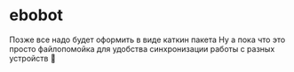 # ebobot
Позже все надо будет оформить в виде каткин пакета
Ну а пока что это просто файлопомойка для удобства синхронизации работы с разных устройств
:100:
